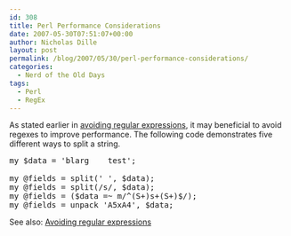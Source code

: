 ```yaml
---
id: 308
title: Perl Performance Considerations
date: 2007-05-30T07:51:07+00:00
author: Nicholas Dille
layout: post
permalink: /blog/2007/05/30/perl-performance-considerations/
categories:
  - Nerd of the Old Days
tags:
  - Perl
  - RegEx
---
```

As stated earlier in [avoiding regular expressions](/blog/2005/01/30/avoiding-perl-regular-expressions/ "Avoiding Perl Regular Expressions"), it may beneficial to avoid regexes to improve performance. The following code demonstrates five different ways to split a string.

<!--more-->

<pre class="listing">my $data = 'blarg    test';

my @fields = split(' ', $data);
my @fields = split(/s/, $data);
my @fields = ($data =~ m/^(S+)s+(S+)$/);
my @fields = unpack 'A5xA4', $data;</pre>

See also: [Avoiding regular expressions](/blog/2005/01/30/avoiding-perl-regular-expressions/ "Avoiding Perl Regular Expressions")
